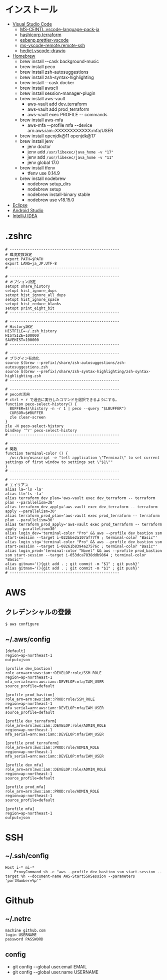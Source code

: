 # インストール
- [Visual Studio Code](https://code.visualstudio.com/)
  - [MS-CEINTL.vscode-language-pack-ja](https://marketplace.visualstudio.com/items?itemName=MS-CEINTL.vscode-language-pack-ja)
  - [hashicorp.terraform](https://marketplace.visualstudio.com/items?itemName=HashiCorp.terraform)
  - [esbenp.prettier-vscode](https://marketplace.visualstudio.com/items?itemName=esbenp.prettier-vscode)
  - [ms-vscode-remote.remote-ssh](https://marketplace.visualstudio.com/items?itemName=ms-vscode-remote.remote-ssh)
  - [hediet.vscode-drawio](https://marketplace.visualstudio.com/items?itemName=hediet.vscode-drawio)
- [Homebrew](https://brew.sh/index_ja)
  - brew install --cask background-music
  - brew install peco
  - brew install zsh-autosuggestions
  - brew install zsh-syntax-highlighting
  - brew install --cask docker
  - brew install awscli
  - brew install session-manager-plugin
  - brew install aws-vault
    - aws-vault add dev_terraform
    - aws-vault add prod_terraform
    - aws-vault exec PROFILE -- commands
  - brew install aws-mfa
    - aws-mfa --profile mfa --device arn:aws:iam::XXXXXXXXXXXX:mfa/USER
  - brew install openjdk@11 openjdk@17
  - brew install jenv
    - jenv doctor
    - jenv add `/usr/libexec/java_home -v "17"`
    - jenv add `/usr/libexec/java_home -v "11"`
    - jenv global 17.0
  - brew install tfenv
    - tfenv use 0.14.9
  - brew install nodebrew
    - nodebrew setup_dirs
    - nodebrew setup
    - nodebrew install-binary stable
    - nodebrew use v18.15.0
- [Eclipse](https://mergedoc.osdn.jp/)
- [Android Studio](https://developer.android.com/studio?hl=ja)
- [IntelliJ IDEA](https://www.jetbrains.com/idea/download/)

# .zshrc

```
# -------------------------------------------------
# 環境変数設定
export PATH=$PATH
export LANG=ja_JP.UTF-8
# -------------------------------------------------

# -------------------------------------------------
# オプション設定
setopt share_history
setopt hist_ignore_dups
setopt hist_ignore_all_dups
setopt hist_ignore_space
setopt hist_reduce_blanks
setopt print_eight_bit
# -------------------------------------------------

# -------------------------------------------------
# History設定
HISTFILE=~/.zsh_history
HISTSIZE=100000
SAVEHIST=100000
# -------------------------------------------------

# -------------------------------------------------
# プラグイン有効化
source $(brew --prefix)/share/zsh-autosuggestions/zsh-autosuggestions.zsh
source $(brew --prefix)/share/zsh-syntax-highlighting/zsh-syntax-highlighting.zsh
# -------------------------------------------------

# -------------------------------------------------
# pecoの活用
# ctrl + r で過去に実行したコマンドを選択できるようにする。
function peco-select-history() {
  BUFFER=$(\history -n -r 1 | peco --query "$LBUFFER")
  CURSOR=$#BUFFER
  zle clear-screen
}
zle -N peco-select-history
bindkey '^r' peco-select-history
# -------------------------------------------------

# -------------------------------------------------
# 関数
function terminal-color () {
  /usr/bin/osascript -e "tell application \"Terminal\" to set current settings of first window to settings set \"$1\""
}
# -------------------------------------------------

# -------------------------------------------------
# エイリアス
alias la='ls -la'
alias ll='ls -la'
alias terraform_dev_plan='aws-vault exec dev_terraform -- terraform plan --parallelism=30'
alias terraform_dev_apply='aws-vault exec dev_terraform -- terraform apply --parallelism=30'
alias terraform_prod_plan='aws-vault exec prod_terraform -- terraform plan --parallelism=30'
alias terraform_prod_apply='aws-vault exec prod_terraform -- terraform apply --parallelism=30'
alias login_dev='terminal-color "Pro" && aws --profile dev_bastion ssm start-session --target i-022bbe2a107af77f9 ; terminal-color "Basic"'
alias login_stg='terminal-color "Pro" && aws --profile dev_bastion ssm start-session --target i-08261b8394a27576c ; terminal-color "Basic"'
alias login_prod='terminal-color "Novel" && aws --profile prod_bastion ssm start-session --target i-053dca7838ddb9864 ; terminal-color "Basic"'
alias gitman='(){git add . ; git commit -m "$1" ; git push}'
alias gitman='(){git add . ; git commit -m "$1" ; git push}'
# -------------------------------------------------
```
# AWS
## クレデンシャルの登録

```
$ aws configure
```
## ~/.aws/config

```
[default]
region=ap-northeast-1
output=json

[profile dev_bastion]
role_arn=arn:aws:iam::DEVELOP:role/SSM_ROLE
region=ap-northeast-1
mfa_serial=arn:aws:iam::DEVELOP:mfa/IAM_USER
source_profile=default

[profile prod_bastion]
role_arn=arn:aws:iam::PROD:role/SSM_ROLE
region=ap-northeast-1
mfa_serial=arn:aws:iam::DEVELOP:mfa/IAM_USER
source_profile=default

[profile dev_terraform]
role_arn=arn:aws:iam::DEVELOP:role/ADMIN_ROLE
region=ap-northeast-1
mfa_serial=arn:aws:iam::DEVELOP:mfa/IAM_USER

[profile prod_terraform]
role_arn=arn:aws:iam::PROD:role/ADMIN_ROLE
region=ap-northeast-1
mfa_serial=arn:aws:iam::DEVELOP:mfa/IAM_USER

[profile dev_mfa]
role_arn=arn:aws:iam::DEVELOP:role/ADMIN_ROLE
region=ap-northeast-1
source_profile=default

[profile prod_mfa]
role_arn=arn:aws:iam::PROD:role/ADMIN_ROLE
region=ap-northeast-1
source_profile=default

[profile mfa]
region=ap-northeast-1
output=json
```

# SSH
## ~/.ssh/config

```
Host i-* mi-*
    ProxyCommand sh -c "aws --profile dev_bastion ssm start-session --target %h --document-name AWS-StartSSHSession --parameters 'portNumber=%p'"
```

# Github
## ~/.netrc 

```
machine github.com
login USERNAME
password PASSWORD
```
## config
 - git config --global user.email EMAIL
 - git config --global user.name USERNAME 
